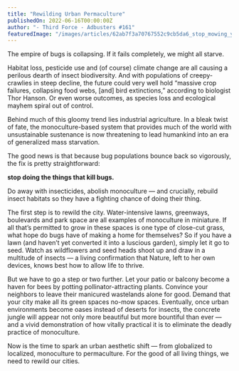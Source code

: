 ```yaml
---
title: "Rewilding Urban Permaculture"
publishedOn: 2022-06-16T00:00:00Z
author: "- Third Force - Adbusters #161"
featuredImage: "/images/articles/62ab7f3a70767552c9cb5da6_stop_mowing_your_lawn_600_1.jpg"
---
```


The empire of bugs is collapsing. If it fails completely, we might all starve.

Habitat loss, pesticide use and (of course) climate change are all causing a perilous dearth of insect biodiversity. And with populations of creepy-crawlies in steep decline, the future could very well hold “massive crop failures, collapsing food webs, [and] bird extinctions,” according to biologist Thor Hanson. Or even worse outcomes, as species loss and ecological mayhem spiral out of control.

Behind much of this gloomy trend lies industrial agriculture. In a bleak twist of fate, the monoculture-based system that provides much of the world with unsustainable sustenance is now threatening to lead humankind into an era of generalized mass starvation.

The good news is that because bug populations bounce back so vigorously, the fix is pretty straightforward:

**stop doing the things that kill bugs.**

Do away with insecticides, abolish monoculture — and crucially, rebuild insect habitats so they have a fighting chance of doing their thing.

The first step is to rewild the city. Water-intensive lawns, greenways, boulevards and park space are all examples of monoculture in miniature. If all that’s permitted to grow in these spaces is one type of close-cut grass, what hope do bugs have of making a home for themselves? So if you have a lawn (and haven’t yet converted it into a luscious garden), simply let it go to seed. Watch as wildflowers and seed heads shoot up and draw in a multitude of insects — a living confirmation that Nature, left to her own devices, knows best how to allow life to thrive.

But we have to go a step or two further. Let your patio or balcony become a haven for bees by potting pollinator-attracting plants. Convince your neighbors to leave their manicured wastelands alone for good. Demand that your city make all its green spaces no-mow spaces. Eventually, once urban environments become oases instead of deserts for insects, the concrete jungle will appear not only more beautiful but more bountiful than ever — and a vivid demonstration of how vitally practical it is to eliminate the deadly practice of monoculture.

Now is the time to spark an urban aesthetic shift — from globalized to localized, monoculture to permaculture. For the good of all living things, we need to rewild our cities.